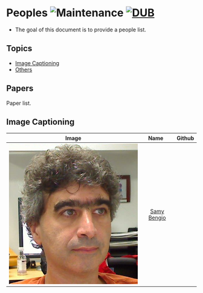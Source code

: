 # Peoples ![Maintenance](https://img.shields.io/maintenance/yes/2017.svg) [![DUB](https://img.shields.io/dub/l/vibe-d.svg)](LICENSE)
- The goal of this document is to provide a people list.


## Topics
- [Image Captioning](#image-captioning)
- [Others](#others)


## Papers
Paper list.

## Image Captioning
|Image  |Name   | Github
|-----|:-----:|:-----:|
|![MDF](peoples/samy_bengio_scholar.jpg)| [Samy Bengio](http://bengio.abracadoudou.com/)| |



